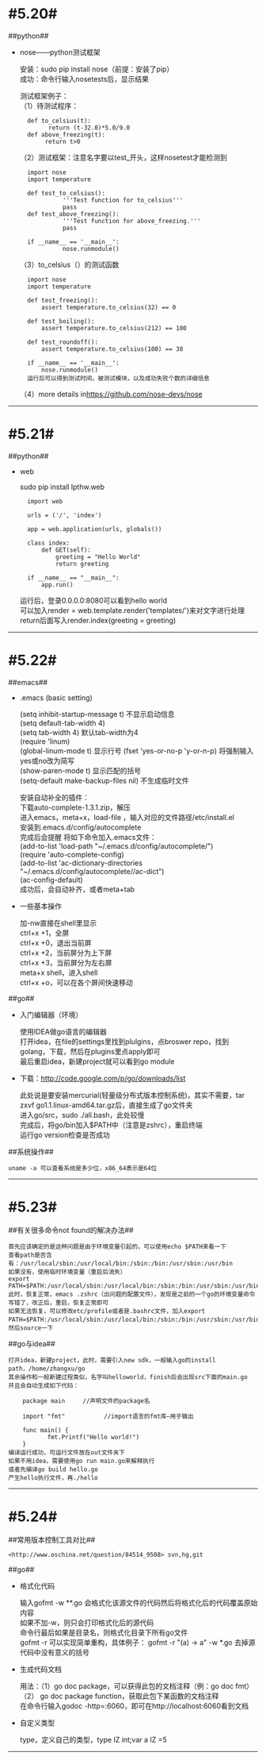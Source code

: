 #5.20#
======================
##python##

+ nose——python测试框架

	安装：sudo pip install nose（前提：安装了pip）  
	成功：命令行输入nosetests后，显示结果	

	测试框架例子：     
	（1）待测试程序：  

		def to_celsius(t):
		      return (t-32.0)*5.0/9.0
		def above_freezing(t):
		     return t>0	
	（2）测试框架：注意名字要以test_开头，这样nosetest才能检测到
		
		import nose
 		import temperature

		def test_to_celsius():
		          '''Test function for to_celsius'''
		          pass
		def test_above_freezing():
		          '''Test function for above_freezing.'''
		          pass

		if __name__ == '__main__':
		          nose.runmodule()

	（3）to_celsius（）的测试函数

		import nose
		import temperature

		def test_freezing():
		    assert temperature.to_celsius(32) == 0

		def test_boiling():
		    assert temperature.to_celsius(212) == 100

		def test_roundoff():
		    assert temperature.to_celsius(100) == 38

		if __name__ == '__main__':
		    nose.runmodule()
		运行后可以得到测试时间，被测试模块，以及成功失败个数的详细信息
	
	（4）more details in<https://github.com/nose-devs/nose>

------------------------------------------
#5.21#
======================
##python##

+ web

	sudo pip install lpthw.web

		import web

		urls = ('/', 'index')

		app = web.application(urls, globals())

		class index:
		    def GET(self):
		        greeting = "Hello World"
		        return greeting

		if __name__ == "__main__":
		    app.run()

	运行后，登录0.0.0.0:8080可以看到hello world     
	可以加入render = web.template.render('templates/')来对文字进行处理      
	return后面写入render.index(greeting = greeting)   

-------------------------------------
#5.22#
======================
##emacs##

+ .emacs (basic setting)

	(setq inhibit-startup-message t)    不显示启动信息  
	(setq default-tab-width 4)    
 	(setq tab-width 4)                             默认tab-width为4   
	(require 'linum)                
	(global-linum-mode t)                      显示行号
	(fset 'yes-or-no-p 'y-or-n-p)              将强制输入yes或no改为简写          
	(show-paren-mode t)                      显示匹配的括号  
	(setq-default make-backup-files nil)    不生成临时文件    

	安装自动补全的插件：                              
	下载auto-complete-1.3.1.zip，解压                                
	进入emacs，meta+x，load-file  ，输入对应的文件路径/etc/install.el                    
	安装到.emacs.d/config/autocomplete                                      
	完成后会提醒 将如下命令加入.emacs文件：                               
	(add-to-list 'load-path "~/.emacs.d/config/autocomplete/")                 
	(require 'auto-complete-config)                
	(add-to-list 'ac-dictionary-directories "~/.emacs.d/config/autocomplete//ac-dict")               
	(ac-config-default)              
	成功后，会自动补齐，或者meta+tab 		

+ 一些基本操作

	加-nw直接在shell里显示                    
	ctrl+x  +1，全屏                 
	ctrl+x  +0，退出当前屏             
	ctrl+x  +2，当前屏分为上下屏          
	ctrl+x  +3，当前屏分为左右屏                
	meta+x shell，进入shell            
	ctrl+x  +o，可以在各个屏间快速移动

##go##

+ 入门编辑器（环境）

	使用IDEA做go语言的编辑器   
	打开idea，在file的settings里找到plulgins，点broswer repo，找到golang，下载，然后在plugins里点apply即可         
	最后重启idea，新建project就可以看到go module  

+ 下载：<http://code.google.com/p/go/downloads/list>

	此处说是要安装mercurial(轻量级分布式版本控制系统)，其实不需要，tar zxvf go1.1.linux-amd64.tar.gz后，直接生成了go文件夹                   
	进入go/src，sudo ./all.bash，此处较慢                
	完成后，将go/bin加入$PATH中（注意是zshrc），重启终端                 
	运行go version检查是否成功              
		

##系统操作##

	uname -a 可以查看系统是多少位，x86_64表示是64位

--------------------------
#5.23#
======================
##有关很多命令not found的解决办法##

	首先应该确定的是这种问题是由于环境变量引起的，可以使用echo $PATH来看一下            
	查看path是否含有：/usr/local/sbin:/usr/local/bin:/sbin:/bin:/usr/sbin:/usr/bin           
	如果没有，使用临时环境变量（重启后消失）        
	export PATH=$PATH:/usr/local/sbin:/usr/local/bin:/sbin:/bin:/usr/sbin:/usr/bin                        
	此时，恢复正常，emacs .zshrc（出问题的配置文件），发现是之前的一个go的环境变量命令写错了，改正后，重启，恢复正常即可            
	如果无法恢复，可以修改etc/profile或者是.bashrc文件，加入export PATH=$PATH:/usr/local/sbin:/usr/local/bin:/sbin:/bin:/usr/sbin:/usr/bin，然后source一下                   
	
##go与idea##

	打开idea，新建project，此时，需要引入new sdk，一般输入go的install path，/home/zhangxu/go      
	其余操作和一般新建过程类似，名字叫helloworld，finish后会出现src下面的main.go  
	并且会自动生成如下代码：    
		
		package main     //声明文件的package名

		import "fmt"           //import语言的fmt库—用于输出

		func main() {
		       fmt.Printf("Hello world!")
		}	
	编译运行成功，可运行文件放在out文件夹下              
	如果不用idea，需要使用go run main.go来解释执行                
	或者先编译go build hello.go                                       
	产生hello执行文件，再./hello    
      
---------------------------------------------------------
#5.24#
======================
##常用版本控制工具对比##

	<http://www.oschina.net/question/84514_9508> svn,hg,git

##go##

+ 格式化代码

	输入gofmt -w **.go 会格式化该源文件的代码然后将格式化后的代码覆盖原始内容   
	如果不加-w，则只会打印格式化后的源代码                                     
	命令行最后如果是目录名，则格式化目录下所有go文件            
	gofmt -r 可以实现简单重构，具体例子：
	gofmt -r "(a) -> a" -w *.go    去掉源代码中没有意义的括号             
 
+ 生成代码文档

	用法：（1）go doc package，可以获得此包的文档注释（例：go doc fmt）                       
	（2） go doc package function，获取此包下某函数的文档注释   
	在命令行输入godoc -http=:6060，即可在http://localhost:6060看到文档                      

+ 自定义类型

	type，定义自己的类型，type IZ int;var a IZ =5
             
-------------------------------------------------------
